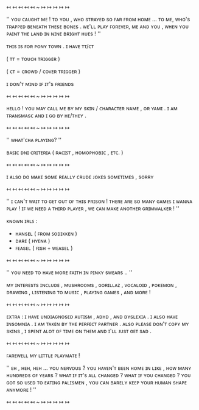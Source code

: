 ↤ ↤ ↤ ↤ ↤ ~ ↦ ↦ ↦ ↦ ↦

'' ʏᴏᴜ ᴄᴀᴜɢʜᴛ ᴍᴇ ! ᴛᴏ ʏᴏᴜ , ᴡʜᴏ sᴛʀᴀʏᴇᴅ sᴏ ꜰᴀʀ ꜰʀᴏᴍ ʜᴏᴍᴇ … ᴛᴏ ᴍᴇ, ᴡʜᴏ's ᴛʀᴀᴘᴘᴇᴅ ʙᴇɴᴇᴀᴛʜ ᴛʜᴇsᴇ ʙᴏɴᴇs . ᴡᴇ'ʟʟ ᴘʟᴀʏ ꜰᴏʀᴇᴠᴇʀ, ᴍᴇ ᴀɴᴅ ʏᴏᴜ , ᴡʜᴇɴ ʏᴏᴜ ᴘᴀɪɴᴛ ᴛʜᴇ ʟᴀɴᴅ ɪɴ ɴɪɴᴇ ʙʀɪɢʜᴛ ʜᴜᴇs ! ''

ᴛʜɪs ɪs ꜰᴏʀ ᴘᴏɴʏ ᴛᴏᴡɴ . 
ɪ ʜᴀᴠᴇ ᴛᴛ/ᴄᴛ 

( ᴛᴛ = ᴛᴏᴜᴄʜ ᴛʀɪɢɢᴇʀ ) 

( ᴄᴛ = ᴄʀᴏᴡᴅ / ᴄᴏᴠᴇʀ ᴛʀɪɢɢᴇʀ )

ɪ ᴅᴏɴ'ᴛ ᴍɪɴᴅ ɪꜰ ɪᴛ's ꜰʀɪᴇɴᴅs

↤ ↤ ↤ ↤ ↤ ~ ↦ ↦ ↦ ↦ ↦

ʜᴇʟʟᴏ ! ʏᴏᴜ ᴍᴀʏ ᴄᴀʟʟ ᴍᴇ ʙʏ ᴍʏ sᴋɪɴ / ᴄʜᴀʀᴀᴄᴛᴇʀ ɴᴀᴍᴇ , ᴏʀ ʏᴀᴍɪ . ɪ ᴀᴍ ᴛʀᴀɴsᴍᴀsᴄ ᴀɴᴅ ɪ ɢᴏ ʙʏ ʜᴇ/ᴛʜᴇʏ .

↤ ↤ ↤ ↤ ↤ ~ ↦ ↦ ↦ ↦ ↦

'' ᴡʜᴀᴛ'ᴄʜᴀ ᴘʟᴀʏɪɴɢ? ''

ʙᴀꜱɪᴄ ᴅɴɪ ᴄʀɪᴛᴇʀɪᴀ ( ʀᴀᴄɪꜱᴛ , ʜᴏᴍᴏᴘʜᴏʙɪᴄ , ᴇᴛᴄ. )

↤ ↤ ↤ ↤ ↤ ~ ↦ ↦ ↦ ↦ ↦

ɪ ᴀʟsᴏ ᴅᴏ ᴍᴀᴋᴇ sᴏᴍᴇ ʀᴇᴀʟʟʏ ᴄʀᴜᴅᴇ ᴊᴏᴋᴇs sᴏᴍᴇᴛɪᴍᴇs , sᴏʀʀʏ

↤ ↤ ↤ ↤ ↤ ~ ↦ ↦ ↦ ↦ ↦

'' ɪ ᴄᴀɴ'ᴛ ᴡᴀɪᴛ ᴛᴏ ɢᴇᴛ ᴏᴜᴛ ᴏꜰ ᴛʜɪs ᴘʀɪsᴏɴ ! ᴛʜᴇʀᴇ ᴀʀᴇ sᴏ ᴍᴀɴʏ ɢᴀᴍᴇꜱ ɪ ᴡᴀɴɴᴀ ᴘʟᴀʏ ! ɪꜰ ᴡᴇ ɴᴇᴇᴅ ᴀ ᴛʜɪʀᴅ ᴘʟᴀʏᴇʀ , ᴡᴇ ᴄᴀɴ ᴍᴀᴋᴇ ᴀɴᴏᴛʜᴇʀ ɢʀɪᴍᴡᴀʟᴋᴇʀ ! ''

ᴋɴᴏᴡɴ ɪʀʟꜱ :

- ʜᴀɴsᴇʟ ( ꜰʀᴏᴍ ꜱᴏᴅɪᴋᴋᴇɴ )
- ᴅᴀʀᴇ ( ʜʏᴇɴᴀ )
- ꜰᴇᴀsᴇʟ ( ꜰɪsʜ + ᴡᴇᴀsᴇʟ )

↤ ↤ ↤ ↤ ↤ ~ ↦ ↦ ↦ ↦ ↦

'' ʏᴏᴜ ɴᴇᴇᴅ ᴛᴏ ʜᴀᴠᴇ ᴍᴏʀᴇ ꜰᴀɪᴛʜ ɪɴ ᴘɪɴᴋʏ sᴡᴇᴀʀs .. ''

ᴍʏ ɪɴᴛᴇʀᴇsᴛs ɪɴᴄʟᴜᴅᴇ , ᴍᴜsʜʀᴏᴏᴍs , ɢᴏʀɪʟʟᴀᴢ , ᴠᴏᴄᴀʟᴏɪᴅ , ᴘᴏᴋᴇᴍᴏɴ , ᴅʀᴀᴡɪɴɢ , ʟɪsᴛᴇɴɪɴɢ ᴛᴏ ᴍᴜsɪᴄ , ᴘʟᴀʏɪɴɢ ɢᴀᴍᴇs , ᴀɴᴅ ᴍᴏʀᴇ !

↤ ↤ ↤ ↤ ↤ ~ ↦ ↦ ↦ ↦ ↦ 

ᴇxᴛʀᴀ : ɪ ʜᴀᴠᴇ ᴜɴᴅɪᴀɢɴᴏsᴇᴅ ᴀᴜᴛɪsᴍ , ᴀᴅʜᴅ , ᴀɴᴅ ᴅʏsʟᴇxɪᴀ . ɪ ᴀʟsᴏ ʜᴀᴠᴇ ɪɴsᴏᴍɴɪᴀ . ɪ ᴀᴍ ᴛᴀᴋᴇɴ ʙʏ ᴛʜᴇ ᴘᴇʀꜰᴇᴄᴛ ᴘᴀʀᴛɴᴇʀ . ᴀʟsᴏ ᴘʟᴇᴀsᴇ ᴅᴏɴ'ᴛ ᴄᴏᴘʏ ᴍʏ sᴋɪɴs , ɪ sᴘᴇɴᴛ ᴀʟᴏᴛ ᴏꜰ ᴛɪᴍᴇ ᴏɴ ᴛʜᴇᴍ ᴀɴᴅ ɪ'ʟʟ ᴊᴜsᴛ ɢᴇᴛ sᴀᴅ .

↤ ↤ ↤ ↤ ↤ ~ ↦ ↦ ↦ ↦ ↦

ꜰᴀʀᴇᴡᴇʟʟ ᴍʏ ʟɪᴛᴛʟᴇ ᴘʟᴀʏᴍᴀᴛᴇ !

'' ᴇʜ , ʜᴇʜ, ʜᴇʜ … ʏᴏᴜ ɴᴇʀᴠᴏᴜs ? ʏᴏᴜ ʜᴀᴠᴇɴ'ᴛ ʙᴇᴇɴ ʜᴏᴍᴇ ɪɴ ʟɪᴋᴇ , ʜᴏᴡ ᴍᴀɴʏ ʜᴜɴᴅʀᴇᴅs ᴏꜰ ʏᴇᴀʀs ? ᴡʜᴀᴛ ɪꜰ ɪᴛ's ᴀʟʟ ᴄʜᴀɴɢᴇᴅ ? ᴡʜᴀᴛ ɪꜰ ʏᴏᴜ ᴄʜᴀɴɢᴇᴅ ? ʏᴏᴜ ɢᴏᴛ sᴏ ᴜꜱᴇᴅ ᴛᴏ ᴇᴀᴛɪɴɢ ᴘᴀʟɪsᴍᴇɴ , ʏᴏᴜ ᴄᴀɴ ʙᴀʀᴇʟʏ ᴋᴇᴇᴘ ʏᴏᴜʀ ʜᴜᴍᴀɴ sʜᴀᴘᴇ ᴀɴʏᴍᴏʀᴇ ! ''

↤ ↤ ↤ ↤ ↤ ~ ↦ ↦ ↦ ↦ ↦
